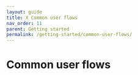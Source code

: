 ```yaml
---
layout: guide
title: X Common user flows
nav_order: 11
parent: Getting started
permalink: /getting-started/common-user-flows/
---
```


# Common user flows

<!--

## Software download & installation
This step is many times overlooked, but before anyone uses your product, they first need to find it, get interested in it and choose to install it.

## Software onboarding
Bitcoin is complex, and so it is recommended to think through and carefully shape the first experience users have in your product. Without being overwhelming or getting into too much detail, this user flow should explain core concepts and features that allow users to create mental models on how they will use the application.

Onboarding may be purely informational based on the content, but many times it also includes an initial setup that helps personalize the software towards the users specific needs and context.

## Creating a new wallet
I is important here to distinguish between wallet software, and the wallet that represents the users "account". This particular experience may be almost invisible or highly elaborate. While some mobile wallet applications choose to automatically create and secure a wallet during first launch, other wallets provide extensive configuration wizards.

## Importing an existing wallet


## Securing a wallet

## Sending bitcoin

## Requesting bitcoin

## Wallet maintenance

## Resolving a problem
This can be a tricky experience to address. For one, non-custodial cryptocurrency management by nature places a lot of responsibility on the user. This also puts much of the burden of solving problems on users. The second aspect is that open-source software typically relies on online documentation and forums for "customer service". Ideally, software helps prevent errors as much as possible through techniques like validating user input and requiring extra approvals for impactful actions. When this is not possible though, and errors do occur, they should be communicated as clearly as possible.

-->